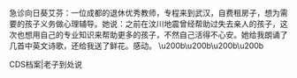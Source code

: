 

急诊向日葵艾芬：一位成都的退休优秀教师，专程来到武汉，自费租房子，想为需要的孩子义务做心理辅导。她说：之前在汶川地震曾经帮助过失去亲人的孩子，这次也想用自己的专业知识来帮助更多的孩子，不然自己活得不心安。她给我朗诵了几首中英文诗歌，还给我送了鲜花。感动。 \u200b\u200b\u200b\u200b   

CDS档案|老子到处说


